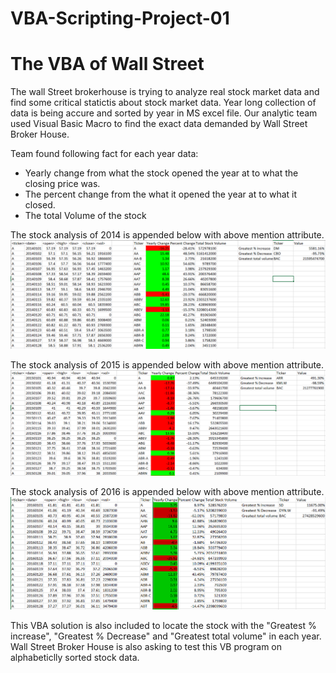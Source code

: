 # VBA-Scripting-Project-01
# The VBA of Wall Street
The wall Street brokerhouse is trying to analyze real stock market data and find some critical statictis about stock market data. Year long collection of data is being accure and sorted by year in MS excel file. Our analytic team used Visual Basic Macro to find the exact data demanded by Wall Street Broker House.

Team found following fact for each year data:
* Yearly change from what the stock opened the year at to what the closing price was.
* The percent change from the what it opened the year at to what it closed.
* The total Volume of the stock

The stock analysis of 2014 is appended below with above mention attribute.
![GitHub Logo](https://github.com/obaid8712/VBA-Scripting-Project-01/blob/master/Image/2014Data.PNG)

The stock analysis of 2015 is appended below with above mention attribute.
![GitHub Logo](https://github.com/obaid8712/VBA-Scripting-Project-01/blob/master/Image/2015Data.PNG)

The stock analysis of 2016 is appended below with above mention attribute.
![GitHub Logo](https://github.com/obaid8712/VBA-Scripting-Project-01/blob/master/Image/2016Data.PNG)

This VBA solution is also included to locate the stock with the "Greatest % increase", "Greatest % Decrease" and "Greatest total volume" in each year. Wall Street Broker House is also asking to test this VB program on alphabeticlly sorted stock data. 
